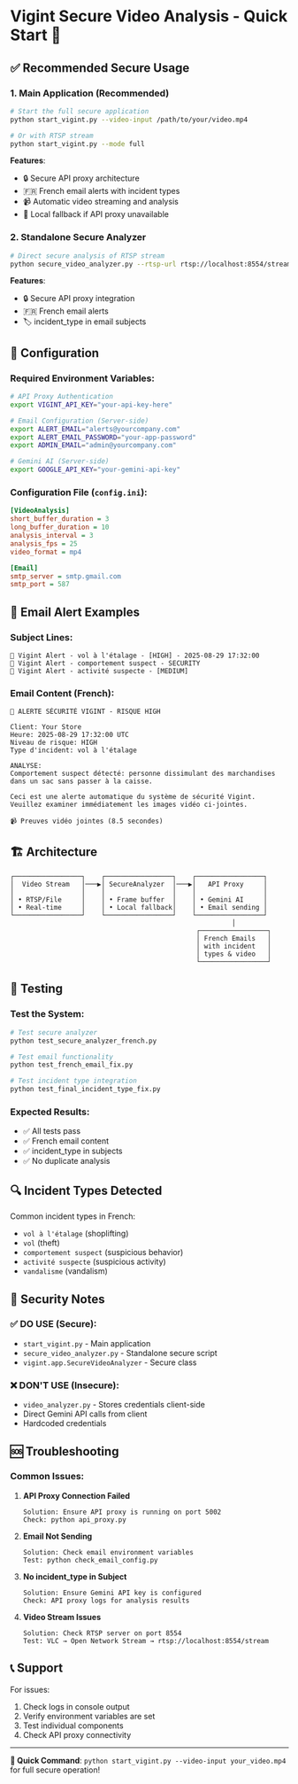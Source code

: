 # Vigint Secure Video Analysis - Quick Start 🚀

## ✅ Recommended Secure Usage

### 1. **Main Application (Recommended)**
```bash
# Start the full secure application
python start_vigint.py --video-input /path/to/your/video.mp4

# Or with RTSP stream
python start_vigint.py --mode full
```

**Features**:
- 🔒 Secure API proxy architecture
- 🇫🇷 French email alerts with incident types
- 📹 Automatic video streaming and analysis
- 🔄 Local fallback if API proxy unavailable

### 2. **Standalone Secure Analyzer**
```bash
# Direct secure analysis of RTSP stream
python secure_video_analyzer.py --rtsp-url rtsp://localhost:8554/stream
```

**Features**:
- 🔒 Secure API proxy integration
- 🇫🇷 French email alerts
- 🏷️ incident_type in email subjects

## 🔧 Configuration

### Required Environment Variables:
```bash
# API Proxy Authentication
export VIGINT_API_KEY="your-api-key-here"

# Email Configuration (Server-side)
export ALERT_EMAIL="alerts@yourcompany.com"
export ALERT_EMAIL_PASSWORD="your-app-password"
export ADMIN_EMAIL="admin@yourcompany.com"

# Gemini AI (Server-side)
export GOOGLE_API_KEY="your-gemini-api-key"
```

### Configuration File (`config.ini`):
```ini
[VideoAnalysis]
short_buffer_duration = 3
long_buffer_duration = 10
analysis_interval = 3
analysis_fps = 25
video_format = mp4

[Email]
smtp_server = smtp.gmail.com
smtp_port = 587
```

## 📧 Email Alert Examples

### Subject Lines:
```
🚨 Vigint Alert - vol à l'étalage - [HIGH] - 2025-08-29 17:32:00
🚨 Vigint Alert - comportement suspect - SECURITY
🚨 Vigint Alert - activité suspecte - [MEDIUM]
```

### Email Content (French):
```
🚨 ALERTE SÉCURITÉ VIGINT - RISQUE HIGH

Client: Your Store
Heure: 2025-08-29 17:32:00 UTC
Niveau de risque: HIGH
Type d'incident: vol à l'étalage

ANALYSE:
Comportement suspect détecté: personne dissimulant des marchandises dans un sac sans passer à la caisse.

Ceci est une alerte automatique du système de sécurité Vigint.
Veuillez examiner immédiatement les images vidéo ci-jointes.

📹 Preuves vidéo jointes (8.5 secondes)
```

## 🏗️ Architecture

```
┌─────────────────┐    ┌─────────────────┐    ┌─────────────────┐
│  Video Stream   │───▶│ SecureAnalyzer  │───▶│   API Proxy     │
│                 │    │                 │    │                 │
│ • RTSP/File     │    │ • Frame buffer  │    │ • Gemini AI     │
│ • Real-time     │    │ • Local fallback│    │ • Email sending │
└─────────────────┘    └─────────────────┘    └─────────────────┘
                                                        │
                                               ┌─────────────────┐
                                               │ French Emails   │
                                               │ with incident   │
                                               │ types & video   │
                                               └─────────────────┘
```

## 🧪 Testing

### Test the System:
```bash
# Test secure analyzer
python test_secure_analyzer_french.py

# Test email functionality
python test_french_email_fix.py

# Test incident type integration
python test_final_incident_type_fix.py
```

### Expected Results:
- ✅ All tests pass
- ✅ French email content
- ✅ incident_type in subjects
- ✅ No duplicate analysis

## 🔍 Incident Types Detected

Common incident types in French:
- `vol à l'étalage` (shoplifting)
- `vol` (theft)
- `comportement suspect` (suspicious behavior)
- `activité suspecte` (suspicious activity)
- `vandalisme` (vandalism)

## 🚨 Security Notes

### ✅ **DO USE** (Secure):
- `start_vigint.py` - Main application
- `secure_video_analyzer.py` - Standalone secure script
- `vigint.app.SecureVideoAnalyzer` - Secure class

### ❌ **DON'T USE** (Insecure):
- `video_analyzer.py` - Stores credentials client-side
- Direct Gemini API calls from client
- Hardcoded credentials

## 🆘 Troubleshooting

### Common Issues:

1. **API Proxy Connection Failed**
   ```
   Solution: Ensure API proxy is running on port 5002
   Check: python api_proxy.py
   ```

2. **Email Not Sending**
   ```
   Solution: Check email environment variables
   Test: python check_email_config.py
   ```

3. **No incident_type in Subject**
   ```
   Solution: Ensure Gemini API key is configured
   Check: API proxy logs for analysis results
   ```

4. **Video Stream Issues**
   ```
   Solution: Check RTSP server on port 8554
   Test: VLC → Open Network Stream → rtsp://localhost:8554/stream
   ```

## 📞 Support

For issues:
1. Check logs in console output
2. Verify environment variables are set
3. Test individual components
4. Check API proxy connectivity

---

**🎯 Quick Command**: `python start_vigint.py --video-input your_video.mp4` for full secure operation!